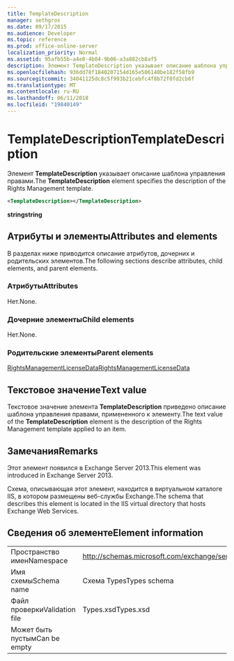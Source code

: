 ```yaml
---
title: TemplateDescription
manager: sethgros
ms.date: 09/17/2015
ms.audience: Developer
ms.topic: reference
ms.prod: office-online-server
localization_priority: Normal
ms.assetid: 95afb55b-a4e8-4b04-9b06-a3a882cb8af5
description: Элемент TemplateDescription указывает описание шаблона управления правами.
ms.openlocfilehash: 936dd78f1840207154d165e506140be182f58fb9
ms.sourcegitcommit: 34041125dc8c5f993b21cebfc4f8b72f0fd2cb6f
ms.translationtype: MT
ms.contentlocale: ru-RU
ms.lasthandoff: 06/11/2018
ms.locfileid: "19840149"
---
```

# <a name="templatedescription"></a><span data-ttu-id="f1698-103">TemplateDescription</span><span class="sxs-lookup"><span data-stu-id="f1698-103">TemplateDescription</span></span>

<span data-ttu-id="f1698-104">Элемент **TemplateDescription** указывает описание шаблона управления правами.</span><span class="sxs-lookup"><span data-stu-id="f1698-104">The **TemplateDescription** element specifies the description of the Rights Management template.</span></span> 
  
```XML
<TemplateDescription></TemplateDescription>
```

 <span data-ttu-id="f1698-105">**string**</span><span class="sxs-lookup"><span data-stu-id="f1698-105">**string**</span></span>
## <a name="attributes-and-elements"></a><span data-ttu-id="f1698-106">Атрибуты и элементы</span><span class="sxs-lookup"><span data-stu-id="f1698-106">Attributes and elements</span></span>

<span data-ttu-id="f1698-107">В разделах ниже приводится описание атрибутов, дочерних и родительских элементов.</span><span class="sxs-lookup"><span data-stu-id="f1698-107">The following sections describe attributes, child elements, and parent elements.</span></span>
  
### <a name="attributes"></a><span data-ttu-id="f1698-108">Атрибуты</span><span class="sxs-lookup"><span data-stu-id="f1698-108">Attributes</span></span>

<span data-ttu-id="f1698-109">Нет.</span><span class="sxs-lookup"><span data-stu-id="f1698-109">None.</span></span>
  
### <a name="child-elements"></a><span data-ttu-id="f1698-110">Дочерние элементы</span><span class="sxs-lookup"><span data-stu-id="f1698-110">Child elements</span></span>

<span data-ttu-id="f1698-111">Нет.</span><span class="sxs-lookup"><span data-stu-id="f1698-111">None.</span></span>
  
### <a name="parent-elements"></a><span data-ttu-id="f1698-112">Родительские элементы</span><span class="sxs-lookup"><span data-stu-id="f1698-112">Parent elements</span></span>

[<span data-ttu-id="f1698-113">RightsManagementLicenseData</span><span class="sxs-lookup"><span data-stu-id="f1698-113">RightsManagementLicenseData</span></span>](rightsmanagementlicensedata.md)
  
## <a name="text-value"></a><span data-ttu-id="f1698-114">Текстовое значение</span><span class="sxs-lookup"><span data-stu-id="f1698-114">Text value</span></span>

<span data-ttu-id="f1698-115">Текстовое значение элемента **TemplateDescription** приведено описание шаблона управления правами, примененного к элементу.</span><span class="sxs-lookup"><span data-stu-id="f1698-115">The text value of the **TemplateDescription** element is the description of the Rights Management template applied to an item.</span></span> 
  
## <a name="remarks"></a><span data-ttu-id="f1698-116">Замечания</span><span class="sxs-lookup"><span data-stu-id="f1698-116">Remarks</span></span>

<span data-ttu-id="f1698-117">Этот элемент появился в Exchange Server 2013.</span><span class="sxs-lookup"><span data-stu-id="f1698-117">This element was introduced in Exchange Server 2013.</span></span>
  
<span data-ttu-id="f1698-118">Схема, описывающая этот элемент, находится в виртуальном каталоге IIS, в котором размещены веб-службы Exchange.</span><span class="sxs-lookup"><span data-stu-id="f1698-118">The schema that describes this element is located in the IIS virtual directory that hosts Exchange Web Services.</span></span>
  
## <a name="element-information"></a><span data-ttu-id="f1698-119">Сведения об элементе</span><span class="sxs-lookup"><span data-stu-id="f1698-119">Element information</span></span>

|||
|:-----|:-----|
|<span data-ttu-id="f1698-120">Пространство имен</span><span class="sxs-lookup"><span data-stu-id="f1698-120">Namespace</span></span>  <br/> |http://schemas.microsoft.com/exchange/services/2006/types  <br/> |
|<span data-ttu-id="f1698-121">Имя схемы</span><span class="sxs-lookup"><span data-stu-id="f1698-121">Schema name</span></span>  <br/> |<span data-ttu-id="f1698-122">Схема Types</span><span class="sxs-lookup"><span data-stu-id="f1698-122">Types schema</span></span>  <br/> |
|<span data-ttu-id="f1698-123">Файл проверки</span><span class="sxs-lookup"><span data-stu-id="f1698-123">Validation file</span></span>  <br/> |<span data-ttu-id="f1698-124">Types.xsd</span><span class="sxs-lookup"><span data-stu-id="f1698-124">Types.xsd</span></span>  <br/> |
|<span data-ttu-id="f1698-125">Может быть пустым</span><span class="sxs-lookup"><span data-stu-id="f1698-125">Can be empty</span></span>  <br/> ||
   

